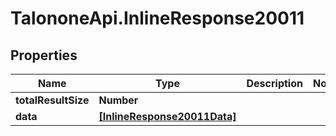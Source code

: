 # TalononeApi.InlineResponse20011

## Properties
Name | Type | Description | Notes
------------ | ------------- | ------------- | -------------
**totalResultSize** | **Number** |  | 
**data** | [**[InlineResponse20011Data]**](InlineResponse20011Data.md) |  | 


